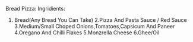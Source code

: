 Bread Pizza:
Ingridients:
1. Bread(Any Bread You Can Take) 
2.Pizza And Pasta Sauce / Red Sauce 
3.Medium/Small Choped Onions,Tomatoes,Capsicum And Paneer 
4.Oregano And Chilli Flakes
5.Monzrella Cheese
6.Ghee/Oil
